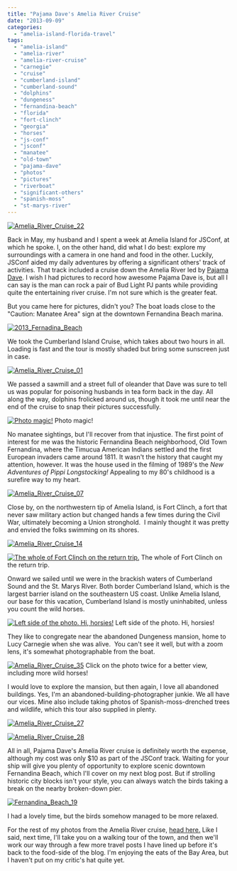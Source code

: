 ```yaml
---
title: "Pajama Dave's Amelia River Cruise"
date: "2013-09-09"
categories:
  - "amelia-island-florida-travel"
tags:
  - "amelia-island"
  - "amelia-river"
  - "amelia-river-cruise"
  - "carnegie"
  - "cruise"
  - "cumberland-island"
  - "cumberland-sound"
  - "dolphins"
  - "dungeness"
  - "fernandina-beach"
  - "florida"
  - "fort-clinch"
  - "georgia"
  - "horses"
  - "js-conf"
  - "jsconf"
  - "manatee"
  - "old-town"
  - "pajama-dave"
  - "photos"
  - "pictures"
  - "riverboat"
  - "significant-others"
  - "spanish-moss"
  - "st-marys-river"
---
```


[![Amelia_River_Cruise_22](http://s3.amazonaws.com/thegourmez-wpmedia/2013/09/Amelia_River_Cruise_22-500x332.jpg)](http://www.rebeccagomezfarrell.com/2013/09/pajama-daves-amelia-river-cruise/amelia_river_cruise_22/)

Back in May, my husband and I spent a week at Amelia Island for JSConf, at which he spoke. I, on the other hand, did what I do best: explore my surroundings with a camera in one hand and food in the other. Luckily, JSConf aided my daily adventures by offering a significant others' track of activities. That track included a cruise down the Amelia River led by [Pajama Dave](http://www.pajamalifellc.com/Amelia-River-Cruises.html). I wish I had pictures to record how awesome Pajama Dave is, but all I can say is the man can rock a pair of Bud Light PJ pants while providing quite the entertaining river cruise. I'm not sure which is the greater feat.

But you came here for pictures, didn't you? The boat loads close to the "Caution: Manatee Area" sign at the downtown Fernandina Beach marina.

[![2013_Fernadina_Beach](http://s3.amazonaws.com/thegourmez-wpmedia/2013/09/2013_Fernadina_Beach-375x500.jpg)](http://www.rebeccagomezfarrell.com/2013/09/pajama-daves-amelia-river-cruise/2013_fernadina_beach/)

We took the Cumberland Island Cruise, which takes about two hours in all. Loading is fast and the tour is mostly shaded but bring some sunscreen just in case.

[![Amelia_River_Cruise_01](http://s3.amazonaws.com/thegourmez-wpmedia/2013/09/Amelia_River_Cruise_01-500x332.jpg)](http://www.rebeccagomezfarrell.com/2013/09/pajama-daves-amelia-river-cruise/amelia_river_cruise_01/)

We passed a sawmill and a street full of oleander that Dave was sure to tell us was popular for poisoning husbands in tea form back in the day. All along the way, dolphins frolicked around us, though it took me until near the end of the cruise to snap their pictures successfully.




<div class="caption">

[![Photo magic!](http://s3.amazonaws.com/thegourmez-wpmedia/2013/09/Amelia_River_Cruise_42-500x332.jpg)](http://www.rebeccagomezfarrell.com/2013/09/pajama-daves-amelia-river-cruise/amelia_river_cruise_42/) Photo magic!</div>


No manatee sightings, but I'll recover from that injustice. The first point of interest for me was the historic Fernandina Beach neighborhood, Old Town Fernandina, where the Timucua American Indians settled and the first European invaders came around 1811. It wasn't the history that caught my attention, however. It was the house used in the filming of 1989's the _New Adventures of Pippi Longstocking!_ Appealing to my 80's childhood is a surefire way to my heart.

[![Amelia_River_Cruise_07](http://s3.amazonaws.com/thegourmez-wpmedia/2013/09/Amelia_River_Cruise_07-500x332.jpg)](http://www.rebeccagomezfarrell.com/2013/09/pajama-daves-amelia-river-cruise/amelia_river_cruise_07/)

Close by, on the northwestern tip of Amelia Island, is Fort Clinch, a fort that never saw military action but changed hands a few times during the Civil War, ultimately becoming a Union stronghold.  I mainly thought it was pretty and envied the folks swimming on its shores.

[![Amelia_River_Cruise_14](http://s3.amazonaws.com/thegourmez-wpmedia/2013/09/Amelia_River_Cruise_14-332x500.jpg)](http://www.rebeccagomezfarrell.com/2013/09/pajama-daves-amelia-river-cruise/amelia_river_cruise_14/)




<div class="caption">

[![The whole of Fort Clinch on the return trip.](http://s3.amazonaws.com/thegourmez-wpmedia/2013/09/Amelia_River_Cruise_40-500x332.jpg)](http://www.rebeccagomezfarrell.com/2013/09/pajama-daves-amelia-river-cruise/amelia_river_cruise_40/) The whole of Fort Clinch on the return trip.</div>


Onward we sailed until we were in the brackish waters of Cumberland Sound and the St. Marys River. Both border Cumberland Island, which is the largest barrier island on the southeastern US coast. Unlike Amelia Island, our base for this vacation, Cumberland Island is mostly uninhabited, unless you count the wild horses.




<div class="caption">

[![Left side of the photo. Hi, horsies!](http://s3.amazonaws.com/thegourmez-wpmedia/2013/09/Amelia_River_Cruise_30-500x332.jpg)](http://www.rebeccagomezfarrell.com/2013/09/pajama-daves-amelia-river-cruise/amelia_river_cruise_30/) Left side of the photo. Hi, horsies!</div>


They like to congregate near the abandoned Dungeness mansion, home to Lucy Carnegie when she was alive.  You can't see it well, but with a zoom lens, it's somewhat photographable from the boat.




<div class="caption">

[![Amelia_River_Cruise_35](http://s3.amazonaws.com/thegourmez-wpmedia/2013/09/Amelia_River_Cruise_351-1024x324.jpg)](http://www.rebeccagomezfarrell.com/2013/09/pajama-daves-amelia-river-cruise/amelia_river_cruise_35-2/) Click on the photo twice for a better view, including more wild horses!</div>


I would love to explore the mansion, but then again, I love all abandoned buildings. Yes, I'm an abandoned-building-photographer junkie. We all have our vices. Mine also include taking photos of Spanish-moss-drenched trees and wildlife, which this tour also supplied in plenty.

[![Amelia_River_Cruise_27](http://s3.amazonaws.com/thegourmez-wpmedia/2013/09/Amelia_River_Cruise_27-500x332.jpg)](http://www.rebeccagomezfarrell.com/2013/09/pajama-daves-amelia-river-cruise/amelia_river_cruise_27/)

[![Amelia_River_Cruise_28](http://s3.amazonaws.com/thegourmez-wpmedia/2013/09/Amelia_River_Cruise_28-500x332.jpg)](http://www.rebeccagomezfarrell.com/2013/09/pajama-daves-amelia-river-cruise/amelia_river_cruise_28/)

All in all, Pajama Dave's Amelia River cruise is definitely worth the expense, although my cost was only $10 as part of the JSConf track. Waiting for your ship will give you plenty of opportunity to explore scenic downtown Fernandina Beach, which I'll cover on my next blog post. But if strolling historic city blocks isn't your style, you can always watch the birds taking a break on the nearby broken-down pier.

[![Fernandina_Beach_19](http://s3.amazonaws.com/thegourmez-wpmedia/2013/09/Fernandina_Beach_19-500x332.jpg)](http://www.rebeccagomezfarrell.com/2013/09/pajama-daves-amelia-river-cruise/fernandina_beach_19/)

I had a lovely time, but the birds somehow managed to be more relaxed.

For the rest of my photos from the Amelia River cruise, [head here.](https://www.facebook.com/media/set/?set=a.10151471560149607.1073741833.567409606&type=1&l=b958eeac05) Like I said, next time, I'll take you on a walking tour of the town, and then we'll work our way through a few more travel posts I have lined up before it's back to the food-side of the blog. I'm enjoying the eats of the Bay Area, but I haven't put on my critic's hat quite yet.
